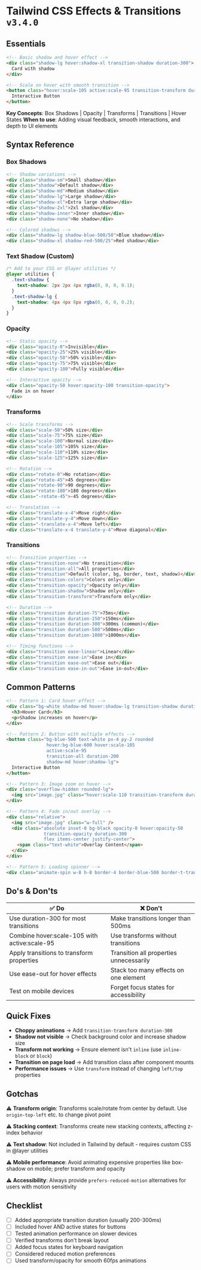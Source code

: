 # Tailwind CSS Effects & Transitions `v3.4.0`

## Essentials

```html
<!-- Basic shadow and hover effect -->
<div class="shadow-lg hover:shadow-xl transition-shadow duration-300">
  Card with shadow
</div>

<!-- Scale on hover with smooth transition -->
<button class="hover:scale-105 active:scale-95 transition-transform duration-200">
  Interactive Button
</button>
```

**Key Concepts**: Box Shadows | Opacity | Transforms | Transitions | Hover States
**When to use**: Adding visual feedback, smooth interactions, and depth to UI elements

## Syntax Reference

### Box Shadows

```html
<!-- Shadow variations -->
<div class="shadow-sm">Small shadow</div>
<div class="shadow">Default shadow</div>
<div class="shadow-md">Medium shadow</div>
<div class="shadow-lg">Large shadow</div>
<div class="shadow-xl">Extra large shadow</div>
<div class="shadow-2xl">2xl shadow</div>
<div class="shadow-inner">Inner shadow</div>
<div class="shadow-none">No shadow</div>

<!-- Colored shadows -->
<div class="shadow-lg shadow-blue-500/50">Blue shadow</div>
<div class="shadow-xl shadow-red-500/25">Red shadow</div>
```

### Text Shadow (Custom)

```css
/* Add to your CSS or @layer utilities */
@layer utilities {
  .text-shadow {
    text-shadow: 2px 2px 4px rgba(0, 0, 0, 0.1);
  }
  .text-shadow-lg {
    text-shadow: 4px 4px 8px rgba(0, 0, 0, 0.2);
  }
}
```

### Opacity

```html
<!-- Static opacity -->
<div class="opacity-0">Invisible</div>
<div class="opacity-25">25% visible</div>
<div class="opacity-50">50% visible</div>
<div class="opacity-75">75% visible</div>
<div class="opacity-100">Fully visible</div>

<!-- Interactive opacity -->
<div class="opacity-50 hover:opacity-100 transition-opacity">
  Fade in on hover
</div>
```

### Transforms

```html
<!-- Scale transforms -->
<div class="scale-50">50% size</div>
<div class="scale-75">75% size</div>
<div class="scale-100">Normal size</div>
<div class="scale-105">105% size</div>
<div class="scale-110">110% size</div>
<div class="scale-125">125% size</div>

<!-- Rotation -->
<div class="rotate-0">No rotation</div>
<div class="rotate-45">45 degrees</div>
<div class="rotate-90">90 degrees</div>
<div class="rotate-180">180 degrees</div>
<div class="-rotate-45">-45 degrees</div>

<!-- Translation -->
<div class="translate-x-4">Move right</div>
<div class="translate-y-4">Move down</div>
<div class="-translate-x-4">Move left</div>
<div class="translate-x-4 translate-y-4">Move diagonal</div>
```

### Transitions

```html
<!-- Transition properties -->
<div class="transition-none">No transition</div>
<div class="transition-all">All properties</div>
<div class="transition">Default (color, bg, border, text, shadow)</div>
<div class="transition-colors">Colors only</div>
<div class="transition-opacity">Opacity only</div>
<div class="transition-shadow">Shadow only</div>
<div class="transition-transform">Transform only</div>

<!-- Duration -->
<div class="transition duration-75">75ms</div>
<div class="transition duration-150">150ms</div>
<div class="transition duration-300">300ms (common)</div>
<div class="transition duration-500">500ms</div>
<div class="transition duration-1000">1000ms</div>

<!-- Timing functions -->
<div class="transition ease-linear">Linear</div>
<div class="transition ease-in">Ease in</div>
<div class="transition ease-out">Ease out</div>
<div class="transition ease-in-out">Ease in-out</div>
```

## Common Patterns

```html
<!-- Pattern 1: Card hover effect -->
<div class="bg-white shadow-md hover:shadow-lg transition-shadow duration-300 rounded-lg p-6">
  <h3>Hover Card</h3>
  <p>Shadow increases on hover</p>
</div>

<!-- Pattern 2: Button with multiple effects -->
<button class="bg-blue-500 text-white px-4 py-2 rounded 
               hover:bg-blue-600 hover:scale-105 
               active:scale-95 
               transition-all duration-200 
               shadow-md hover:shadow-lg">
  Interactive Button
</button>

<!-- Pattern 3: Image zoom on hover -->
<div class="overflow-hidden rounded-lg">
  <img src="image.jpg" class="hover:scale-110 transition-transform duration-500" />
</div>

<!-- Pattern 4: Fade in/out overlay -->
<div class="relative">
  <img src="image.jpg" class="w-full" />
  <div class="absolute inset-0 bg-black opacity-0 hover:opacity-50 
              transition-opacity duration-300 
              flex items-center justify-center">
    <span class="text-white">Overlay Content</span>
  </div>
</div>

<!-- Pattern 5: Loading spinner -->
<div class="animate-spin w-8 h-8 border-4 border-blue-500 border-t-transparent rounded-full"></div>
```

## Do's & Don'ts

| ✅ Do | ❌ Don't |
|-------|----------|
| Use duration-300 for most transitions | Make transitions longer than 500ms |
| Combine hover:scale-105 with active:scale-95 | Use transforms without transitions |
| Apply transitions to transform properties | Transition all properties unnecessarily |
| Use ease-out for hover effects | Stack too many effects on one element |
| Test on mobile devices | Forget focus states for accessibility |

## Quick Fixes

- **Choppy animations** → Add `transition-transform duration-300`
- **Shadow not visible** → Check background color and increase shadow size
- **Transform not working** → Ensure element isn't `inline` (use `inline-block` or `block`)
- **Transition on page load** → Add transition class after component mounts
- **Performance issues** → Use `transform` instead of changing `left/top` properties

## Gotchas

⚠️ **Transform origin**: Transforms scale/rotate from center by default. Use `origin-top-left` etc. to change pivot point

⚠️ **Stacking context**: Transforms create new stacking contexts, affecting z-index behavior

⚠️ **Text shadow**: Not included in Tailwind by default - requires custom CSS in @layer utilities

⚠️ **Mobile performance**: Avoid animating expensive properties like box-shadow on mobile; prefer transform and opacity

⚠️ **Accessibility**: Always provide `prefers-reduced-motion` alternatives for users with motion sensitivity

## Checklist

- [ ] Added appropriate transition duration (usually 200-300ms)
- [ ] Included hover AND active states for buttons
- [ ] Tested animation performance on slower devices
- [ ] Verified transforms don't break layout
- [ ] Added focus states for keyboard navigation
- [ ] Considered reduced motion preferences
- [ ] Used transform/opacity for smooth 60fps animations